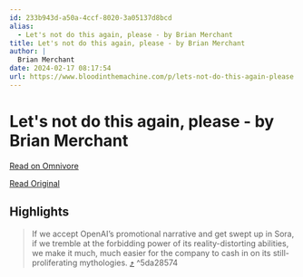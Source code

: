 ```yaml
---
id: 233b943d-a50a-4ccf-8020-3a05137d8bcd
alias:
  - Let's not do this again, please - by Brian Merchant
title: Let's not do this again, please - by Brian Merchant
author: |
  Brian Merchant
date: 2024-02-17 08:17:54
url: https://www.bloodinthemachine.com/p/lets-not-do-this-again-please
---
```


# Let's not do this again, please - by Brian Merchant

[Read on Omnivore](https://omnivore.app/me/let-s-not-do-this-again-please-by-brian-merchant-18db624b15a)

[Read Original](https://www.bloodinthemachine.com/p/lets-not-do-this-again-please)

## Highlights

> If we accept OpenAI’s promotional narrative and get swept up in Sora, if we tremble at the forbidding power of its reality-distorting abilities, we make it much, much easier for the company to cash in on its still-proliferating mythologies. [⤴️](https://omnivore.app/me/let-s-not-do-this-again-please-by-brian-merchant-18db624b15a#5da28574-3152-4bb3-b155-8f7d4fdbfa79)  ^5da28574

